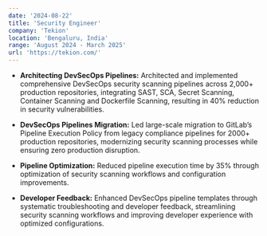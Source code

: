 ```yaml
---
date: '2024-08-22'
title: 'Security Engineer'
company: 'Tekion'
location: 'Bengaluru, India'
range: 'August 2024 - March 2025'
url: 'https://tekion.com/'
---
```


- **Architecting DevSecOps Pipelines:** Architected and implemented comprehensive DevSecOps security scanning pipelines across 2,000+ production repositories, integrating SAST, SCA, Secret Scanning, Container Scanning and Dockerfile Scanning, resulting in 40% reduction in security vulnerabilities.

- **DevSecOps Pipelines Migration:** Led large-scale migration to GitLab’s Pipeline Execution Policy from legacy compliance pipelines for 2000+ production repositories, modernizing security scanning processes while ensuring zero production disruption.

- **Pipeline Optimization:** Reduced pipeline execution time by 35% through optimization of security scanning workflows and configuration improvements.

- **Developer Feedback:** Enhanced DevSecOps pipeline templates through systematic troubleshooting and developer feedback, streamlining security scanning workflows and improving developer experience with optimized configurations.
